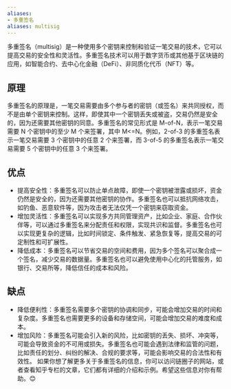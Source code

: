 ```yaml
---
aliases:
- 多重签名
aliases: multisig
---
```

多重签名（multisig）是一种使用多个密钥来控制和验证一笔交易的技术，它可以提高交易的安全性和灵活性。多重签名技术可以用于数字货币或其他基于区块链的应用，如智能合约、去中心化金融（DeFi）、非同质化代币（NFT）等。

## 原理

多重签名的原理是，一笔交易需要由多个参与者的密钥（或签名）来共同授权，而不是由单个密钥来控制。这样，即使其中一个密钥丢失或被盗，交易仍然是安全的，因为还需要其他密钥的同意。多重签名的常见形式是 M-of-N，表示一笔交易需要 N 个密钥中的至少 M 个来签署，其中 M<=N。例如，2-of-3 的多重签名表示一笔交易需要 3 个密钥中的任意 2 个来签署，而 3-of-5 的多重签名表示一笔交易需要 5 个密钥中的任意 3 个来签署。

## 优点

- 提高安全性：多重签名可以防止单点故障，即使一个密钥被泄露或损坏，资金仍然是安全的，因为还需要其他密钥的协作。多重签名也可以抵抗网络攻击，如钓鱼、恶意软件等，因为攻击者无法仅凭一个密钥来窃取资金。
- 增加灵活性：多重签名可以实现多方共同管理资产，比如企业、家庭、合作伙伴等，可以通过多重签名来分配责任和权限，实现共识和监督。多重签名也可以实现更复杂的逻辑，比如时间锁定、条件触发、紧急恢复等，提高交易的可定制性和可扩展性。
- 降低成本：多重签名可以节省交易的空间和费用，因为多个签名可以聚合成一个签名，减少交易的数据量。多重签名也可以避免使用中心化的托管服务，如银行、交易所等，降低信任的成本和风险。

## 缺点

- 降低便利性：多重签名需要多个密钥的协调和同步，可能会增加交易的时间和复杂度。多重签名也需要更多的设备和存储空间，可能会增加交易的难度和成本。
- 增加风险：多重签名可能会引入新的风险，比如密钥的丢失、损坏、冲突等，可能会导致资金的不可用或损失。多重签名也可能会遇到法律和监管的问题，比如责任的划分、纠纷的解决、合规的要求等，可能会影响交易的合法性和有效性。
如果你想了解更多关于多重签名的信息，你可以访问链圈子的网站，或者查看知乎专栏的文章，它们都有详细的介绍和示例。希望这些信息对你有帮助。😊
